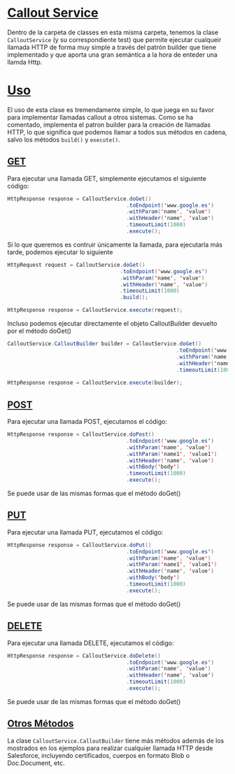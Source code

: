 # [**Callout Service**]()

Dentro de la carpeta de classes en esta misma carpeta, tenemos la clase `CalloutService` (y su correspondiente test) que permite ejecutar cualqueir llamada HTTP de forma muy simple a través del patrón builder que tiene implementado y que aporta una gran semántica a la hora de enteder una llamda Http.

# [**Uso**]()

El uso de esta clase es tremendamente simple, lo que juega en su favor para implementar llamadas callout a otros sistemas. Como se ha comentado, implementa el patron builder para la creación de llamadas HTTP, lo que significa que podemos llamar a todos sus métodos en cadena, salvo los métodos `build()` y `execute()`.

## [**GET**]()

Para ejecutar una llamada GET, simplemente ejecutamos el siguiente código:

```java
HttpResponse response = CalloutService.doGet()
                                      .toEndpoint('www.google.es')
                                      .withParam('name', 'value')
                                      .withHeader('name', 'value')
                                      .timeoutLimit(1000)
                                      .execute();
```

Si lo que queremos es contruir únicamente la llamada, para ejecutarla más tarde, podemos ejecutar lo siguiente

```java
HttpRequest request = CalloutService.doGet()
                                    .toEndpoint('www.google.es')
                                    .withParam('name', 'value')
                                    .withHeader('name', 'value')
                                    .timeoutLimit(1000)
                                    .build();

HttpResponse response = CalloutService.execute(request);
```

Incluso podemos ejecutar directamente el objeto CalloutBuilder devuelto por el método doGet()
```java
CalloutService.CalloutBuilder builder = CalloutService.doGet()
                                                      .toEndpoint('www.google.es')
                                                      .withParam('name', 'value')
                                                      .withHeader('name', 'value')
                                                      .timeoutLimit(1000);
                                      
HttpResponse response = CalloutService.execute(builder);
```

## [**POST**]()

Para ejecutar una llamada POST, ejecutamos el código:
```java
HttpResponse response = CalloutService.doPost()
                                      .toEndpoint('www.google.es')
                                      .withParam('name', 'value')
                                      .withParam('name1', 'value1')
                                      .withHeader('name', 'value')
                                      .withBody('body')
                                      .timeoutLimit(1000)
                                      .execute();
```

Se puede usar de las mismas formas que el método doGet()

## [**PUT**]()

Para ejecutar una llamada PUT, ejecutamos el código:
```java
HttpResponse response = CalloutService.doPut()
                                      .toEndpoint('www.google.es')
                                      .withParam('name', 'value')
                                      .withParam('name1', 'value1')
                                      .withHeader('name', 'value')
                                      .withBody('body')
                                      .timeoutLimit(1000)
                                      .execute();
```

Se puede usar de las mismas formas que el método doGet()

## [**DELETE**]()

Para ejecutar una llamada DELETE, ejecutamos el código:
```java
HttpResponse response = CalloutService.doDelete()
                                      .toEndpoint('www.google.es')
                                      .withParam('name', 'value')
                                      .withHeader('name', 'value')
                                      .timeoutLimit(1000)
                                      .execute();
```

Se puede usar de las mismas formas que el método doGet()

## [**Otros Métodos**]()

La clase `CalloutService.CalloutBuilder` tiene más métodos además de los mostrados en los ejemplos para realizar cualquier llamada HTTP desde Salesforce, incluyendo certificados, cuerpos en formato Blob o Doc.Document, etc.